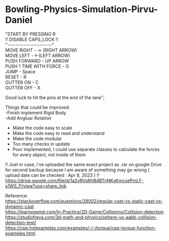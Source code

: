 # Bowling-Physics-Simulation-Pirvu-Daniel

"START BY PRESSING R <br />
!! DISABLE CAPS_LOCK !! <br />
"----------------------" <br />
MOVE RIGHT - -> (RIGHT ARROW) <br />
MOVE LEFT - <-(LEFT ARROW) <br />
PUSH FORWARD - UP ARROW <br />
PUSH 1 TIME WITH FORCE - G <br />
JUMP - Space <br />
RESET - R <br />
GUTTER ON - C <br />
GUTTER OFF - X <br />

Good luck to hit the pins at the end of the lane";<br />


Things that could be improved: <br />
-Finish implement Rigid Body <br />
-Add Angluar Rotation <br />
- Make the code easy to scale  <br />
- Make the code easy to read and understand <br />
- Make the code modular <br />
- Too many checks in update <br />
- Poor implemented, I could use separate classes to calculate the forces for every object, not inside of them <br />

!! Just in case, i've uploaded the same exact project as .rar on google Drive for second backup because I am aware of something may go wrong ( upload date can be checked : Apr 8, 2023 )  !!<br />
https://drive.google.com/file/d/1a2vRVoRhB4BTnNKxKmcsePmLF-s1WS_P/view?usp=share_link   <br />

Reference:  <br />
https://stackoverflow.com/questions/28002/regular-cast-vs-static-cast-vs-dynamic-cast <br />
https://learnopengl.com/In-Practice/2D-Game/Collisions/Collision-detection <br />
https://studiofreya.com/3d-math-and-physics/sphere-vs-aabb-collision-detection-test/  <br />
https://cpp.hotexamples.com/examples/-/-/torque/cpp-torque-function-examples.html
